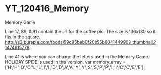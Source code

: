 # YT_120416_Memory
Memory Game

Line 17, 89, & 91 contain the url for the coffee pic.  The size is 130x130 so it
fits in the square.
http://s3.burpple.com/foods/59c95beb0f20b55b6041449909_thumbnail.?1474615778

Line 41 is where you can change the letters used in the Memory Game.
HOLIDAY SPICE is used in this version.
var memory_array = ['H','H','O','O','L','L','I','I','D','D','A','A','Y','Y','S','S','P','P','I','I','C','C','E','E'];
